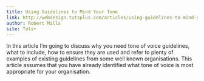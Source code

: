 ```yaml
---
title: Using Guidelines to Mind Your Tone
link: http://webdesign.tutsplus.com/articles/using-guidelines-to-mind-your-tone--cms-21309
author: Robert Mills
site: Tuts+
---
```


In this article I’m going to discuss why you need tone of voice guidelines, what to include, how to ensure they are used and refer to plenty of examples of existing guidelines from some well known organisations. This article assumes that you have already identified what tone of voice is most appropriate for your organisation.
